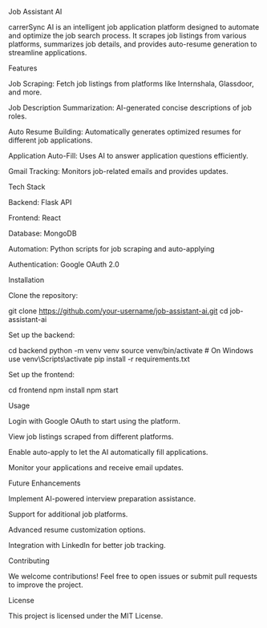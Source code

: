 Job Assistant AI

carrerSync AI is an intelligent job application platform designed to automate and optimize the job search process. It scrapes job listings from various platforms, summarizes job details, and provides auto-resume generation to streamline applications.

Features

Job Scraping: Fetch job listings from platforms like Internshala, Glassdoor, and more.

Job Description Summarization: AI-generated concise descriptions of job roles.

Auto Resume Building: Automatically generates optimized resumes for different job applications.

Application Auto-Fill: Uses AI to answer application questions efficiently.

Gmail Tracking: Monitors job-related emails and provides updates.

Tech Stack

Backend: Flask API

Frontend: React

Database: MongoDB

Automation: Python scripts for job scraping and auto-applying

Authentication: Google OAuth 2.0

Installation

Clone the repository:

git clone https://github.com/your-username/job-assistant-ai.git
cd job-assistant-ai

Set up the backend:

cd backend
python -m venv venv
source venv/bin/activate  # On Windows use venv\Scripts\activate
pip install -r requirements.txt

Set up the frontend:

cd frontend
npm install
npm start

Usage

Login with Google OAuth to start using the platform.

View job listings scraped from different platforms.

Enable auto-apply to let the AI automatically fill applications.

Monitor your applications and receive email updates.

Future Enhancements

Implement AI-powered interview preparation assistance.

Support for additional job platforms.

Advanced resume customization options.

Integration with LinkedIn for better job tracking.

Contributing

We welcome contributions! Feel free to open issues or submit pull requests to improve the project.

License

This project is licensed under the MIT License.

